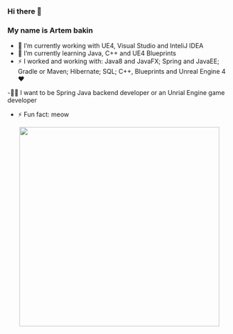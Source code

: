 ### Hi there 👋
### My name is Artem bakin

- 🔭 I’m currently working with UE4, Visual Studio and InteliJ IDEA
- 🌱 I’m currently learning Java, C++ and UE4 Blueprints
- ⚡ I worked and working with:
    Java8 and JavaFX;
    Spring and JavaEE;
    Gradle or Maven;
    Hibernate;
    SQL;
    C++, Blueprints and Unreal Engine 4 ❤️
    
-👨‍💻 I want to be Spring Java backend developer or an Unrial Engine game developer
    
- ⚡ Fun fact: meow
<div style="text-align:center"><img src="https://user-images.githubusercontent.com/44650342/92164920-dbb9ee80-ee3e-11ea-957f-dd2d0213d4c5.jpg" width="450"  alt=""/></div>

